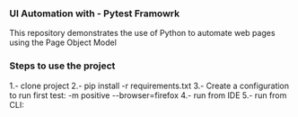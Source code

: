 ### UI Automation with - Pytest Framowrk
This repository demonstrates the use of Python to automate web pages using the Page Object Model

### Steps to use the project
1.- clone project
2.- pip install -r requirements.txt
3.- Create a configuration to run first test: -m positive --browser=firefox
4.- run from IDE
5.- run from CLI: 
